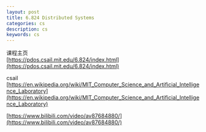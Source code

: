 ```yaml
---
layout: post
title: 6.824 Distributed Systems
categories: cs
description: cs
keywords: cs
---
```


课程主页  
[https://pdos.csail.mit.edu/6.824/index.html](https://pdos.csail.mit.edu/6.824/index.html)

csail  
[https://en.wikipedia.org/wiki/MIT_Computer_Science_and_Artificial_Intelligence_Laboratory](https://en.wikipedia.org/wiki/MIT_Computer_Science_and_Artificial_Intelligence_Laboratory)

[https://www.bilibili.com/video/av87684880/](https://www.bilibili.com/video/av87684880/)
